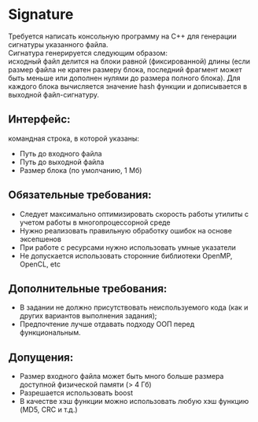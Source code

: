 # Signature

Требуется написать консольную программу на C++ для генерации сигнатуры 
указанного файла. <br> 
Сигнатура генерируется следующим образом: <br> 
исходный файл делится на блоки равной (фиксированной) длины 
(если размер файла не кратен размеру блока, последний фрагмент может быть 
меньше или дополнен нулями до размера полного блока). 
Для каждого блока вычисляется значение hash функции и дописывается в 
выходной файл-сигнатуру.

## Интерфейс: 
командная строка, в которой указаны:
* Путь до входного файла
* Путь до выходной файла
* Размер блока (по умолчанию, 1 Мб)

## Обязательные требования:
* Следует максимально оптимизировать скорость работы утилиты с учетом работы в многопроцессорной среде
* Нужно реализовать правильную обработку ошибок на основе эксепшенов
* При работе с ресурсами нужно использовать умные указатели
* Не допускается использовать сторонние библиотеки OpenMP, OpenCL, etc

## Дополнительные требования:
* В задании не должно присутствовать неиспользуемого кода (как и других вариантов выполнения задания);
* Предпочтение лучше отдавать подходу ООП перед функциональным.

## Допущения:
* Размер входного файла может быть много больше размера доступной физической памяти (> 4 Гб)
* Разрешается использовать boost
* В качестве хэш функции можно использовать любую хэш функцию (MD5, CRC и т.д.)
